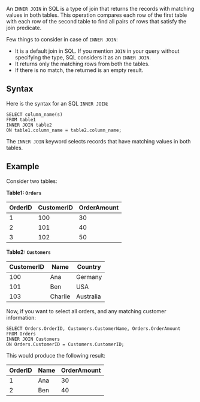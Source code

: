 

An `INNER JOIN` in SQL is a type of join that returns the records with matching values in both tables. This operation compares each row of the first table with each row of the second table to find all pairs of rows that satisfy the join predicate.

Few things to consider in case of `INNER JOIN`:

- It is a default join in SQL. If you mention `JOIN` in your query without specifying the type, SQL considers it as an `INNER JOIN`.
- It returns only the matching rows from both the tables.
- If there is no match, the returned is an empty result.

## Syntax

Here is the syntax for an SQL `INNER JOIN`:

```
SELECT column_name(s)
FROM table1
INNER JOIN table2
ON table1.column_name = table2.column_name;
```

The `INNER JOIN` keyword selects records that have matching values in both tables.

## Example

Consider two tables:

**Table1: `Orders`**

|OrderID|CustomerID|OrderAmount|
|---|---|---|
|1|100|30|
|2|101|40|
|3|102|50|

**Table2: `Customers`**

|CustomerID|Name|Country|
|---|---|---|
|100|Ana|Germany|
|101|Ben|USA|
|103|Charlie|Australia|

Now, if you want to select all orders, and any matching customer information:

```
SELECT Orders.OrderID, Customers.CustomerName, Orders.OrderAmount
FROM Orders
INNER JOIN Customers
ON Orders.CustomerID = Customers.CustomerID;
```

This would produce the following result:

|OrderID|Name|OrderAmount|
|---|---|---|
|1|Ana|30|
|2|Ben|40|